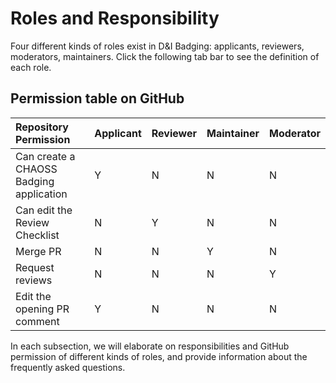# Roles and Responsibility

Four different kinds of roles exist in D&I Badging: applicants, reviewers, moderators, maintainers. Click the following tab bar to see the definition of each role.

## Permission table on GitHub <a id="permission-table-on-github"></a>

| Repository Permission | Applicant | Reviewer | Maintainer | Moderator |
| :--- | :--- | :--- | :--- | :--- |
| Can create a CHAOSS Badging application | Y | N | N | N |
| Can edit the Review Checklist | N | Y | N | N |
| Merge PR | N | N | Y | N |
| Request reviews | N | N | N | Y |
| Edit the opening PR comment | Y | N | N | N |

In each subsection, we will elaborate on responsibilities and GitHub permission of different kinds of roles, and provide information about the frequently asked questions.

